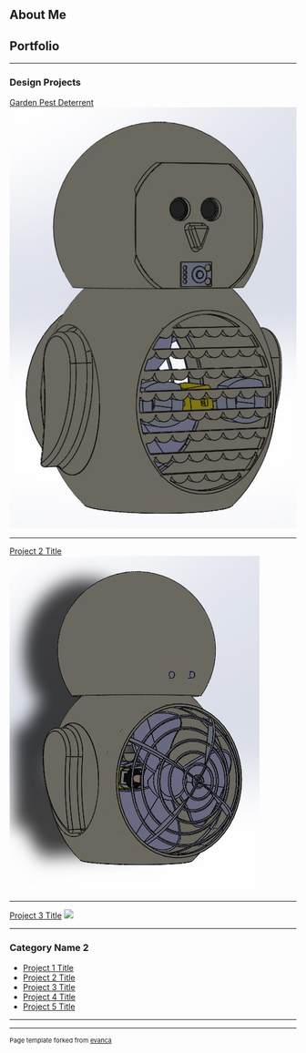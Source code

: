 ## About Me

## Portfolio

---

### Design Projects 

[Garden Pest Deterrent](/sample_page)
<img src="images/Owl Project.jpg?raw=true"/>

---
[Project 2 Title](/pdf/sample_presentation.pdf)
<img src="images/owl back.jpg?raw=true"/>

---
[Project 3 Title](http://example.com/)
<img src="images/Owl Head Turns 360deg.MOV?raw=true"/>

---

### Category Name 2

- [Project 1 Title](http://example.com/)
- [Project 2 Title](http://example.com/)
- [Project 3 Title](http://example.com/)
- [Project 4 Title](http://example.com/)
- [Project 5 Title](http://example.com/)

---




---
<p style="font-size:11px">Page template forked from <a href="https://github.com/evanca/quick-portfolio">evanca</a></p>
<!-- Remove above link if you don't want to attibute -->
